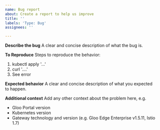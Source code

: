 ```yaml
---
name: Bug report
about: Create a report to help us improve
title: ''
labels: 'Type: Bug'
assignees: ''

---
```


**Describe the bug**
A clear and concise description of what the bug is.

**To Reproduce**
Steps to reproduce the behavior:
1. kubectl apply '...'
2. curl '....'
3. See error

**Expected behavior**
A clear and concise description of what you expected to happen.

**Additional context**
Add any other context about the problem here, e.g.
- Gloo Portal version
- Kubernetes version
- Gateway technology and version (e.g. Gloo Edge Enterprise v1.5.11, Istio 1.7)
